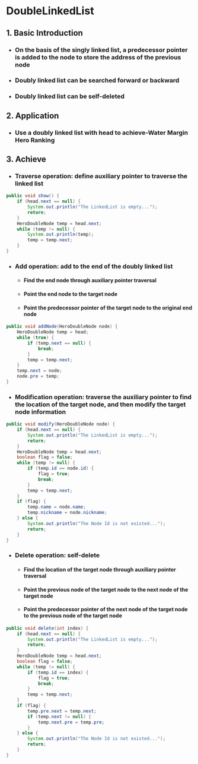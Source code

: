 # DoubleLinkedList

## 1. Basic Introduction

 - ### On the basis of the singly linked list, a predecessor pointer is added to the node to store the address of the previous node

 - ### Doubly linked list can be searched forward or backward

 - ### Doubly linked list can be self-deleted

## 2. Application

 - ### Use a doubly linked list with head to achieve-Water Margin Hero Ranking

## 3. Achieve

 - ### Traverse operation: define auxiliary pointer to traverse the linked list

```java
public void show() {
    if (head.next == null) {
        System.out.println("The LinkedList is empty...");
        return;
    }
    HeroDoubleNode temp = head.next;
    while (temp != null) {
        System.out.println(temp);
        temp = temp.next;
    }
}
```



 - ### Add operation: add to the end of the doubly linked list

    - #### Find the end node through auxiliary pointer traversal

    - #### Point the end node to the target node

   	- #### Point the predecessor pointer of the target node to the original end node

```java
public void addNode(HeroDoubleNode node) {
    HeroDoubleNode temp = head;
    while (true) {
        if (temp.next == null) {
            break;
        }
        temp = temp.next;
    }
    temp.next = node;
    node.pre = temp;
}
```



- ### Modification operation: traverse the auxiliary pointer to find the location of the target node, and then modify the target node information

```java
public void modify(HeroDoubleNode node) {
    if (head.next == null) {
        System.out.println("The LinkedList is empty...");
        return;
    }
    HeroDoubleNode temp = head.next;
    boolean flag = false;
    while (temp != null) {
        if (temp.id == node.id) {
            flag = true;
            break;
        }
        temp = temp.next;
    }
    if (flag) {
        temp.name = node.name;
        temp.nickname = node.nickname;
    } else {
        System.out.println("The Node Id is not existed...");
        return;
    }
}
```



- ### Delete operation: self-delete

  - #### Find the location of the target node through auxiliary pointer traversal

  - #### Point the previous node of the target node to the next node of the target node

  - #### Point the predecessor pointer of the next node of the target node to the previous node of the target node

```java
public void delete(int index) {
    if (head.next == null) {
        System.out.println("The LinkedList is empty...");
        return;
    }
    HeroDoubleNode temp = head.next;
    boolean flag = false;
    while (temp != null) {
        if (temp.id == index) {
            flag = true;
            break;
        }
        temp = temp.next;
    }
    if (flag) {
        temp.pre.next = temp.next;
        if (temp.next != null) {
            temp.next.pre = temp.pre;
        }
    } else {
        System.out.println("The Node Id is not existed...");
        return;
    }
}
```

